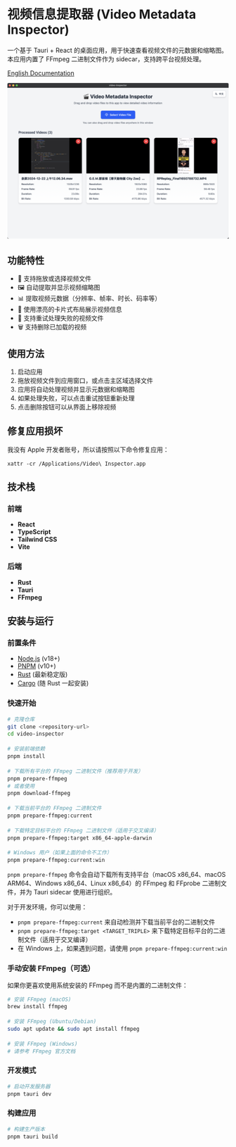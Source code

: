 # 视频信息提取器 (Video Metadata Inspector)

一个基于 Tauri + React 的桌面应用，用于快速查看视频文件的元数据和缩略图。本应用内置了 FFmpeg 二进制文件作为 sidecar，支持跨平台视频处理。

[English Documentation](README.md)

![Preview](./imgs/preview.png)

## 功能特性

- 📁 支持拖放或选择视频文件
- 🖼️ 自动提取并显示视频缩略图
- 📊 提取视频元数据（分辨率、帧率、时长、码率等）
- 🎯 使用漂亮的卡片式布局展示视频信息
- 🔄 支持重试处理失败的视频文件
- 🗑️ 支持删除已加载的视频

## 使用方法

1. 启动应用
2. 拖放视频文件到应用窗口，或点击主区域选择文件
3. 应用将自动处理视频并显示元数据和缩略图
4. 如果处理失败，可以点击重试按钮重新处理
5. 点击删除按钮可以从界面上移除视频

## 修复应用损坏

我没有 Apple 开发者账号，所以请按照以下命令修复应用：

```shell
xattr -cr /Applications/Video\ Inspector.app
```

## 技术栈

### 前端

- **React**
- **TypeScript**
- **Tailwind CSS**
- **Vite**

### 后端

- **Rust**
- **Tauri**
- **FFmpeg**

## 安装与运行

### 前置条件

- [Node.js](https://nodejs.org/) (v18+)
- [PNPM](https://pnpm.io/) (v10+)
- [Rust](https://www.rust-lang.org/) (最新稳定版)
- [Cargo](https://doc.rust-lang.org/cargo/) (随 Rust 一起安装)

### 快速开始

```bash
# 克隆仓库
git clone <repository-url>
cd video-inspector

# 安装前端依赖
pnpm install

# 下载所有平台的 FFmpeg 二进制文件（推荐用于开发）
pnpm prepare-ffmpeg
# 或者使用
pnpm download-ffmpeg

# 下载当前平台的 FFmpeg 二进制文件
pnpm prepare-ffmpeg:current

# 下载特定目标平台的 FFmpeg 二进制文件（适用于交叉编译）
pnpm prepare-ffmpeg:target x86_64-apple-darwin

# Windows 用户（如果上面的命令不工作）
pnpm prepare-ffmpeg:current:win
```

`pnpm prepare-ffmpeg` 命令会自动下载所有支持平台（macOS x86_64、macOS ARM64、Windows x86_64、Linux x86_64）的 FFmpeg 和 FFprobe 二进制文件，并为 Tauri sidecar 使用进行组织。

对于开发环境，你可以使用：
- `pnpm prepare-ffmpeg:current` 来自动检测并下载当前平台的二进制文件
- `pnpm prepare-ffmpeg:target <TARGET_TRIPLE>` 来下载特定目标平台的二进制文件（适用于交叉编译）
- 在 Windows 上，如果遇到问题，请使用 `pnpm prepare-ffmpeg:current:win`

### 手动安装 FFmpeg（可选）

如果你更喜欢使用系统安装的 FFmpeg 而不是内置的二进制文件：

```bash
# 安装 FFmpeg (macOS)
brew install ffmpeg

# 安装 FFmpeg (Ubuntu/Debian)
sudo apt update && sudo apt install ffmpeg

# 安装 FFmpeg (Windows)
# 请参考 FFmpeg 官方文档
```

### 开发模式

```bash
# 启动开发服务器
pnpm tauri dev
```

### 构建应用

```bash
# 构建生产版本
pnpm tauri build
```
